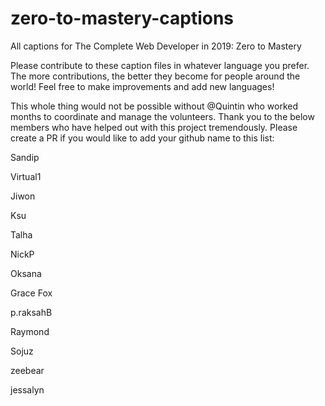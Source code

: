 # zero-to-mastery-captions
All captions for The Complete Web Developer in 2019: Zero to Mastery

Please contribute to these caption files in whatever language you prefer. The more contributions, the better they become for people around the world! Feel free to make improvements and add new languages!

This whole thing would not be possible without @Quintin who worked months to coordinate and manage the volunteers. Thank you to the below members who have helped out with this project tremendously. Please create a PR if you would like to add your github name to this list:

Sandip

Virtual1

Jiwon

Ksu

Talha

NickP

Oksana

Grace Fox

p.raksahB

Raymond

Sojuz

zeebear

jessalyn
